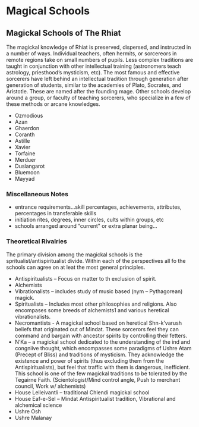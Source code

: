 # Magical Schools
## Magickal Schools of The Rhiat

The magickal knowledge of Rhiat is preserved, dispersed, and instructed in a number of ways. Individual teachers, often hermits, or sorcereors in remote regions take on small numbers of pupils. Less complex traditions are taught in conjunction with other intellectual training (astronomers teach astrology, priesthood’s mysticism, etc). The most famous and effective sorcerers have left behind an intellectual tradition through generation after generation of students, similar to the academies of Plato, Socrates, and Aristotle. These are named after the founding mage. Other schools develop around a group, or faculty of teaching sorcerers, who specialize in a few of these methods or arcane knowledges.

* Ozmodious
* Azan
* Ghaerdon
* Coranth
* Astille
* Xavier
* Torfaine
* Merduer
* Duslangarot
* Bluemoon
* Mayyad

### Miscellaneous Notes
* entrance requirements…skill percentages, achievements, attributes, percentages in transferable skills
* initiation rites, degrees, inner circles, cults within groups, etc
* schools arranged around “current" or extra planar being…

### Theoretical Rivalries 
The primary division among the magickal schools is the spritualist/antispiritualist divide. Within each of the perspectives all fo the schools can agree on at leat the most general principles.

* Antispiritualists – Focus on matter to th exclusion of spirit.
* Alchemists
* Vibrationalists – includes study of music based (nym – Pythagorean) magick.
* Spiritualists – Includes most other philosophies and religions. Also encompases some breeds of alchemists1 and various heretical vibrationalists.
* Necromantists - A magickal school based on heretical Shn-k’varush beliefs that originated out of Mindat. These sorcerors feel they can command and bargain with ancestor spirits by controlling their fetters.
* N’Ka – a magickal school dedicated to the understanding of the ind and congniive thought, which encompasses some paradigms of Ushre Atam (Precept of Bliss) and traditions of mysticism. They acknowledge the existence and power of spirits (thus excluding them from the Antispiritualists), but feel that traffic with them is dangerous, inefficient. This school is one of the few magickal traditions to be tolerated by the Tegairne Faith. (Scientologist/Mind control angle, Push to merchant council, Work w/ alchemists)
* House Lelleivantli – traditional Chlendi magickal school
* House Eaf-e-Sel – Mindat Antispiritualist tradition, Vibrational and alchemical science
* Ushre Osh
* Ushre Malanay
